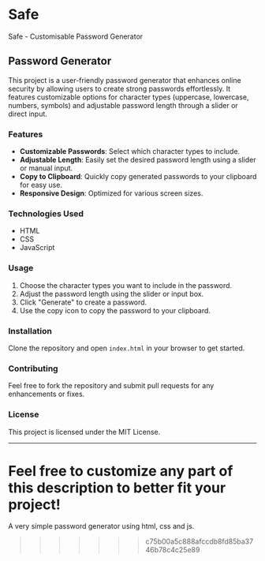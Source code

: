 
# Safe 
Safe - Customisable Password Generator

## Password Generator

This project is a user-friendly password generator that enhances online security by allowing users to create strong passwords effortlessly. It features customizable options for character types (uppercase, lowercase, numbers, symbols) and adjustable password length through a slider or direct input.

### Features

- **Customizable Passwords**: Select which character types to include.
- **Adjustable Length**: Easily set the desired password length using a slider or manual input.
- **Copy to Clipboard**: Quickly copy generated passwords to your clipboard for easy use.
- **Responsive Design**: Optimized for various screen sizes.

### Technologies Used

- HTML
- CSS
- JavaScript

### Usage

1. Choose the character types you want to include in the password.
2. Adjust the password length using the slider or input box.
3. Click "Generate" to create a password.
4. Use the copy icon to copy the password to your clipboard.

### Installation

Clone the repository and open `index.html` in your browser to get started.

### Contributing

Feel free to fork the repository and submit pull requests for any enhancements or fixes.

### License

This project is licensed under the MIT License.

---

Feel free to customize any part of this description to better fit your project!
=======
A very simple password generator using html, css and js.
>>>>>>> c75b00a5c888afccdb8fd85ba3746b78c4c25e89
